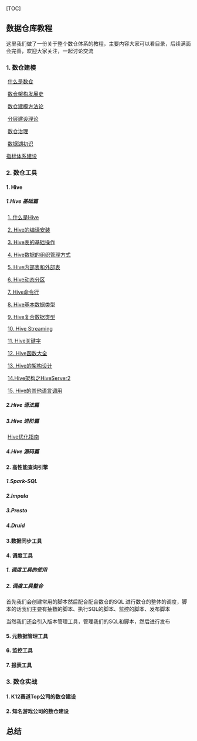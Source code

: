 [TOC]

## 数据仓库教程

这里我们做了一份关于整个数仓体系的教程，主要内容大家可以看目录，后续满面会完善，欢迎大家关注，一起讨论交流

### 1. 数仓建模

​	[什么是数仓]()

​	[数仓架构发展史](https://blog.csdn.net/king14bhhb/article/details/110715863)

​	[数仓建模方法论](https://blog.csdn.net/king14bhhb/article/details/110894422)

​	[分层建设理论](https://blog.csdn.net/king14bhhb/article/details/110714959)

​	[数仓治理]()

​	[数据湖初识](https://blog.csdn.net/king14bhhb/article/details/111392617)

   [指标体系建设](https://blog.csdn.net/king14bhhb/article/details/110941854)

### 2. 数仓工具

#### 1. Hive

##### 1.Hive 基础篇

​	[1. 什么是Hive](https://blog.csdn.net/king14bhhb/article/details/111462896)

​	[2. Hive的编译安装](https://blog.csdn.net/king14bhhb/article/details/111568313)

​	[3. Hive表的基础操作](https://blog.csdn.net/king14bhhb/article/details/111584254)

​	[4. Hive数据的组织管理方式](https://blog.csdn.net/king14bhhb/article/details/111592592)

​	[5. Hive内部表和外部表](https://blog.csdn.net/king14bhhb/article/details/111595879)

​	[6. Hive动态分区](https://blog.csdn.net/king14bhhb/article/details/111598399)

​	[7. Hive命令行](https://blog.csdn.net/king14bhhb/article/details/111600665)

​	[8. Hive基本数据类型](https://blog.csdn.net/king14bhhb/article/details/111657942)

​	[9. Hive复合数据类型](https://blog.csdn.net/king14bhhb/article/details/111712993)

​	[10. Hive Streaming](https://blog.csdn.net/king14bhhb/article/details/111729038)

​	[11. Hive关键字](https://blog.csdn.net/king14bhhb/article/details/111735030)

​	[12. Hive函数大全](https://blog.csdn.net/king14bhhb/article/details/111765573)

​	[13. Hive的架构设计](https://blog.csdn.net/king14bhhb/article/details/111769279)

​	[14.Hive架构之HiveServer2](https://blog.csdn.net/king14bhhb/article/details/111770337)

​	[15. Hive的其他语言调用](https://blog.csdn.net/king14bhhb/article/details/111770561)



##### 2.Hive 语法篇



##### 3.Hive 进阶篇

​	[Hive优化指南](https://blog.csdn.net/king14bhhb/article/details/111244999)

##### 4.Hive 源码篇

#### 2. 高性能查询引擎

##### 1.Spark-SQL

##### 2.Impala

##### 3.Presto

##### 4.Druid

#### 3.数据同步工具

#### 4. 调度工具

##### 1. 调度工具的使用

##### 2. 调度工具整合

首先我们会创建常用的脚本然后配合配合数仓的SQL 进行数仓的整体的调度，脚本的话我们主要有抽数的脚本、执行SQL的脚本、监控的脚本、发布脚本

当然我们还会引入版本管理工具，管理我们的SQL和脚本，然后进行发布

#### 5. 元数据管理工具

#### 6. 监控工具

#### 7. 报表工具

### 3. 数仓实战

#### 1. K12赛道Top公司的数仓建设

#### 2. 知名游戏公司的数仓建设

## 总结

